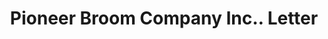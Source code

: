 ---
doi: 10.7916/D8B57WXC
date_other: '1917'
date_other_textual: '1917'
form: correspondence
genre:
- Letters (correspondence)
name:
- Pioneer Broom Company Inc.
object_in_context_url: https://biggert.cul.columbia.edu/items/view/ave_biggert_01643
subject_hierarchical_geographic:
- Amsterdam, New York, United States
subject_name:
- Pioneer Broom Company Inc.
title: Pioneer Broom Company Inc.. Letter
sort_title: Pioneer Broom Company Inc.. Letter
call_number: ave_biggert_01643
coordinates:
- 42.95,-74.18333333333334
pid: ave_biggert_01643
identifiers: ave_biggert_01643
thumbnail: https://derivativo-3.library.columbia.edu/iiif/2/ldpd:490783/full/!256,256/0/native.jpg
permalink: /biggert/ave_biggert_01643/
layout: iiif-image-page
---